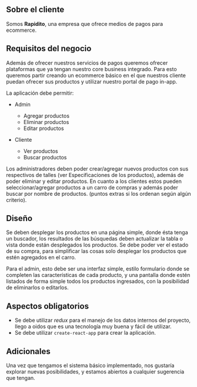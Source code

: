 ## Sobre el cliente
Somos **Rapidito**, una empresa que ofrece medios de pagos para ecommerce.

## Requisitos del negocio
Además de ofrecer nuestros servicios de pagos queremos ofrecer plataformas que
ya tengan nuestro core business integrado. Para esto queremos partir creando un
ecommerce básico en el que nuestros cliente puedan ofrecer sus productos y
utilizar nuestro portal de pago in-app.

La aplicación debe permitir:

- Admin
   - Agregar productos
   - Eliminar productos
   - Editar productos

- Cliente
   - Ver productos
   - Buscar productos

Los administradores deben poder crear/agregar nuevos productos con sus
respectivos de talles (ver Especificaciones de los productos), además de poder
eliminar y editar productos. En cuanto a los clientes estos pueden
seleccionar/agregar productos a un carro de compras y además poder buscar por
nombre de productos. (puntos extras si los ordenan según algún criterio).

## Diseño
Se deben desplegar los productos en una página simple, donde ésta tenga un
buscador, los resultados de las búsquedas deben actualizar la tabla o vista
donde están desplegados los productos. Se debe poder ver el estado de su compra,
para simplificar las cosas solo desplegar los productos que estén agregados en
el carro.

Para el admin, esto debe ser una interfaz simple, estilo formulario donde se
completen las características de cada producto, y una pantalla donde estén
listados de forma simple todos los productos ingresados, con la posibilidad de
eliminarlos o editarlos.

## Aspectos obligatorios
- Se debe utilizar *redux* para el manejo de los datos internos del proyecto,
   llego a oidos que es una tecnología muy buena y fácil de utilizar.
- Se debe utilizar `create-react-app` para crear la aplicación.

## Adicionales
Una vez que tengamos el sistema básico implementado, nos gustaría explorar
nuevas posibilidades, y estamos abiertos a cualquier sugerencia que
tengan.

